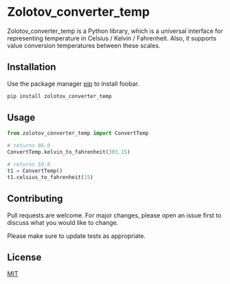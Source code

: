 # Zolotov_converter_temp

Zolotov_converter_temp is a Python library, which is a universal interface 
for representing temperature in Celsius / Kelvin / Fahrenheit. 
Also, it supports value conversion temperatures between these scales.

## Installation

Use the package manager [pip](https://pip.pypa.io/en/stable/) to install foobar.

```bash
pip install zolotov_converter_temp
```

## Usage

```python
from zolotov_converter_temp import ConvertTemp

# returns 86.0
ConvertTemp.kelvin_to_fahrenheit(303.15)

# returns 59.0
t1 = ConvertTemp()
t1.celsius_to_fahrenheit(15)
```

## Contributing

Pull requests are welcome. For major changes, please open an issue first
to discuss what you would like to change.

Please make sure to update tests as appropriate.

## License

[MIT](https://choosealicense.com/licenses/mit/)
